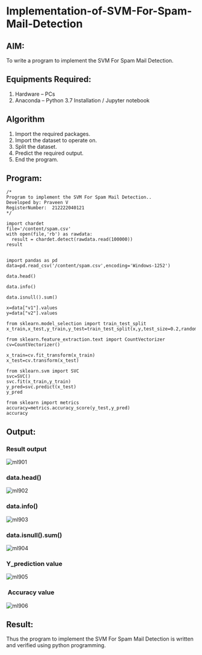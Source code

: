 # Implementation-of-SVM-For-Spam-Mail-Detection

## AIM:
To write a program to implement the SVM For Spam Mail Detection.

## Equipments Required:
1. Hardware – PCs
2. Anaconda – Python 3.7 Installation / Jupyter notebook

## Algorithm
1. Import the required packages.
2. Import the dataset to operate on.
3. Split the dataset.
4. Predict the required output.
5. End the program.
## Program:
```
/*
Program to implement the SVM For Spam Mail Detection..
Developed by: Praveen V
RegisterNumber:  212222040121
*/

import chardet
file='/content/spam.csv'
with open(file,'rb') as rawdata:
  result = chardet.detect(rawdata.read(100000))
result


import pandas as pd
data=pd.read_csv('/content/spam.csv',encoding='Windows-1252')

data.head()

data.info()

data.isnull().sum()

x=data["v1"].values
y=data["v2"].values

from sklearn.model_selection import train_test_split
x_train,x_test,y_train,y_test=train_test_split(x,y,test_size=0.2,random_state=0)

from sklearn.feature_extraction.text import CountVectorizer
cv=CountVectorizer()

x_train=cv.fit_transform(x_train)
x_test=cv.transform(x_test)

from sklearn.svm import SVC
svc=SVC()
svc.fit(x_train,y_train)
y_pred=svc.predict(x_test)
y_pred

from sklearn import metrics
accuracy=metrics.accuracy_score(y_test,y_pred)
accuracy

```

## Output:
### Result output

![ml901](https://github.com/A-Thiyagarajan/Implementation-of-SVM-For-Spam-Mail-Detection/assets/118707693/1be2e57f-2501-41c0-862a-19bd02626dc6)
###  data.head()

![ml902](https://github.com/A-Thiyagarajan/Implementation-of-SVM-For-Spam-Mail-Detection/assets/118707693/afdcd24d-f5f0-48e8-ac1f-6fa351dc640d)
###  data.info()


![ml903](https://github.com/A-Thiyagarajan/Implementation-of-SVM-For-Spam-Mail-Detection/assets/118707693/56281d06-3be6-42b9-b41c-6022904ee09f)
### data.isnull().sum()

![ml904](https://github.com/A-Thiyagarajan/Implementation-of-SVM-For-Spam-Mail-Detection/assets/118707693/d5bb37c1-052e-46c8-b99f-ef52ad4996bb)
### Y_prediction value

![ml905](https://github.com/A-Thiyagarajan/Implementation-of-SVM-For-Spam-Mail-Detection/assets/118707693/c709b158-e17a-497d-923b-122cff2eff12)
###  Accuracy value
![ml906](https://github.com/A-Thiyagarajan/Implementation-of-SVM-For-Spam-Mail-Detection/assets/118707693/d2dbf4c8-9e19-4d3a-ab23-ecb68d490c99)



## Result:
Thus the program to implement the SVM For Spam Mail Detection is written and verified using python programming.
